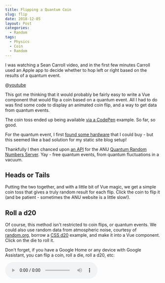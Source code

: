 ```yaml
---
title: Flipping a Quantum Coin
slug: flip
date: 2018-12-05
layout: Post
categories:
  - Random
tags:
  - Physics
  - Coin
  - Random
---
```


I was watching a Sean Carroll video, and in the first few minutes Carroll used an Apple app to decide whether to hop left or right based on the results of a quantum event.

<!-- more -->

@[youtube](https://youtu.be/iXRLDatmbgA)

This got me thinking that it would probably be fairly easy to write a Vue component that would flip a coin based on a quantum event. All I had to do was find some code to display an animated coin flip, and a way to get data from quantum events.

The coin toss ended up being available [via a CodePen](https://codepen.io/le0864/pen/pbmoVQ) example. So far, so good.

For the quantum event, I first [found some hardware](https://www.idquantique.com/random-number-generation/products/quantis-random-number-generator/) that I could buy - but this seemed like a bad solution for my static site blog setup!

Thankfully I then chanced upon [an API](https://qrng.anu.edu.au/API/api-demo.php) for the ANU [Quantum Random Numbers Server](http://qrng.anu.edu.au/index.php). Yay - free quantum events, from quantum fluctuations in a vacuum.

## Heads or Tails

Putting the two together, and with a little bit of Vue magic, we get a simple coin toss that gives a truly random result for each flip. Click the coin to flip it (and be patient - sometimes the ANU website is a little slow!).

<code-coin-flip />

## Roll a d20

Of course, this method isn't restricted to coin flips, or quantum events. We could also use random data from atmospheric noise, courtesy of [random.org](https://www.random.org/), borrow a [CSS d20](https://matthewlein.com/experiments/20-sided-die) example, and make it into a Vue component. Click on the die to roll it.

<code-coin-d20 />

Don't forget, if you have a Google Home or any device with Google Assistant, you can flip a coin, roll a die, roll a d20, etc:

<audio controls src="/media/audio/blog/d20.m4a" />

## Code

Here's the Vue I put together to make this happen.

:::: tabs

::: tab "Coin Flip"

<<< @/components/code/coin/flip.vue

:::

::: tab "Roll a d20"

<<< @/components/code/coin/d20.vue

:::

::::
